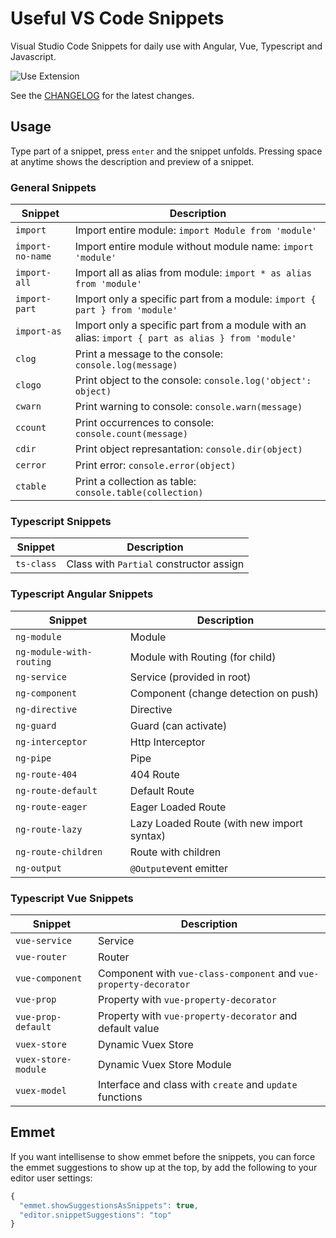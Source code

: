 # Useful VS Code Snippets

Visual Studio Code Snippets for daily use with Angular, Vue, Typescript and Javascript.

![Use Extension](images/use-extension.gif)

See the [CHANGELOG](CHANGELOG.md) for the latest changes.

## Usage

Type part of a snippet, press `enter` and the snippet unfolds. Pressing space at anytime shows the description and preview of a snippet.

### General Snippets

| Snippet          | Description                                                                                       |
| ---------------- | ------------------------------------------------------------------------------------------------- |
| `import`         | Import entire module: `import Module from 'module'`                                               |
| `import-no-name` | Import entire module without module name: `import 'module'`                                       |
| `import-all`     | Import all as alias from module: `import * as alias from 'module'`                                |
| `import-part`    | Import only a specific part from a module: `import { part } from 'module'`                        |
| `import-as`      | Import only a specific part from a module with an alias: `import { part as alias } from 'module'` |
| `clog`           | Print a message to the console: `console.log(message)`                                            |
| `clogo`          | Print object to the console: `console.log('object': object)`                                      |
| `cwarn`          | Print warning to console: `console.warn(message)`                                                 |
| `ccount`         | Print occurrences to console: `console.count(message)`                                            |
| `cdir`           | Print object represantation: `console.dir(object)`                                                |
| `cerror`         | Print error: `console.error(object)`                                                              |
| `ctable`         | Print a collection as table: `console.table(collection)`                                          |

### Typescript Snippets

| Snippet    | Description                             |
| ---------- | --------------------------------------- |
| `ts-class` | Class with `Partial` constructor assign |

### Typescript Angular Snippets

| Snippet                  | Description                                |
| ------------------------ | ------------------------------------------ |
| `ng-module`              | Module                                     |
| `ng-module-with-routing` | Module with Routing (for child)            |
| `ng-service`             | Service (provided in root)                 |
| `ng-component`           | Component (change detection on push)       |
| `ng-directive`           | Directive                                  |
| `ng-guard`               | Guard (can activate)                       |
| `ng-interceptor`         | Http Interceptor                           |
| `ng-pipe`                | Pipe                                       |
| `ng-route-404`           | 404 Route                                  |
| `ng-route-default`       | Default Route                              |
| `ng-route-eager`         | Eager Loaded Route                         |
| `ng-route-lazy`          | Lazy Loaded Route (with new import syntax) |
| `ng-route-children`      | Route with children                        |
| `ng-output`              | `@Output`event emitter                     |

### Typescript Vue Snippets

| Snippet             | Description                                                       |
| ------------------- | ----------------------------------------------------------------- |
| `vue-service`       | Service                                                           |
| `vue-router`        | Router                                                            |
| `vue-component`     | Component with `vue-class-component` and `vue-property-decorator` |
| `vue-prop`          | Property with `vue-property-decorator`                            |
| `vue-prop-default`  | Property with `vue-property-decorator` and default value          |
| `vuex-store`        | Dynamic Vuex Store                                                |
| `vuex-store-module` | Dynamic Vuex Store Module                                         |
| `vuex-model`        | Interface and class with `create` and `update` functions          |

## Emmet

If you want intellisense to show emmet before the snippets, you can force the emmet suggestions to show up at the top, by add the following to your editor user settings:

```javascript
{
  "emmet.showSuggestionsAsSnippets": true,
  "editor.snippetSuggestions": "top"
}
```
